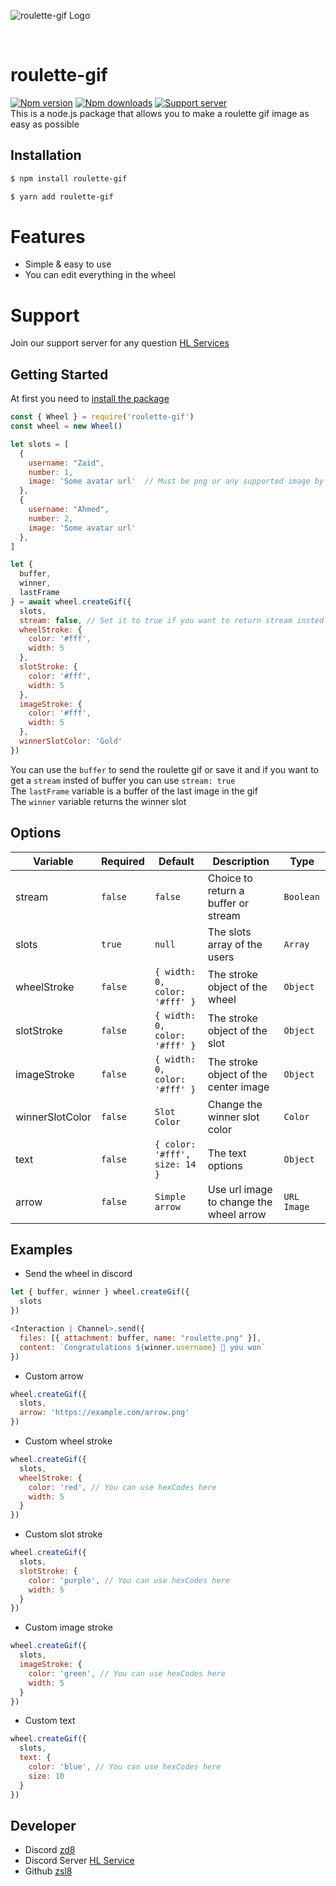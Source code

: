 ![roulette-gif Logo](https://cdn.discordapp.com/attachments/340778753523187722/1165802053247975504/image.png?ex=65482cc5&is=6535b7c5&hm=aab3c2bca3c68f9e0d5797873e6a4c304be5eaa6e0ff8f976af1054e7191c584&)

<br />

# roulette-gif
<a href="https://www.npmjs.com/package/roulette-gif"><img src="https://img.shields.io/npm/v/roulette-gif.svg" alt="Npm version" /></a>
<a href="https://www.npmjs.com/package/roulette-gif"><img src="https://img.shields.io/npm/dt/roulette-gif.svg?maxAge=3600" alt="Npm downloads" /></a>
<a href="https://discord.gg/hSCbm4TKv4"><img src="https://img.shields.io/static/v1?label=Support%20Server&message=HL%20Services&color=867FD4" alt="Support server" /></a>
<br />
This is a node.js package that allows you to make a roulette gif image as easy as possible

## Installation
```sh
$ npm install roulette-gif
```
```sh
$ yarn add roulette-gif
```

# Features

- Simple & easy to use 
- You can edit everything in the wheel

# Support

Join our support server for any question [HL Services](https://discord.gg/hSCbm4TKv4)

## Getting Started

At first you need to [install the package](#installation)

```js
const { Wheel } = require('roulette-gif')
const wheel = new Wheel()

let slots = [
  {
    username: "Zaid",
    number: 1,
    image: 'Some avatar url'  // Must be png or any supported image by canvas
  },
  {
    username: "Ahmed",
    number: 2,
    image: 'Some avatar url'
  },
]

let { 
  buffer, 
  winner, 
  lastFrame 
} = await wheel.createGif({
  slots,
  stream: false, // Set it to true if you want to return stream insted of buffer
  wheelStroke: {
    color: '#fff',
    width: 5
  },
  slotStroke: {
    color: '#fff',
    width: 5
  },
  imageStroke: {
    color: '#fff',
    width: 5
  },
  winnerSlotColor: 'Gold'
})
```
You can use the `buffer` to send the roulette gif or save it and if you want to get a `stream` insted of buffer you can use `stream: true`<br />
The `lastFrame` variable is a buffer of the last image in the gif<br />
The `winner` variable returns the winner slot

## Options

| Variable | Required | Default | Description | Type |
| ------------- | ------------- | ------------- | ------------- | ------------- |
| stream | `false` | `false` | Choice to return a buffer or stream | `Boolean` |
| slots | `true` | `null` | The slots array of the users | `Array` |
| wheelStroke | `false` | `{ width: 0, color: '#fff' }` | The stroke object of the wheel | `Object` |
| slotStroke | `false` | `{ width: 0, color: '#fff' }` | The stroke object of the slot | `Object` |
| imageStroke | `false` | `{ width: 0, color: '#fff' }` | The stroke object of the center image | `Object` |
| winnerSlotColor | `false` | `Slot Color` | Change the winner slot color | `Color` |
| text | `false` | `{ color: '#fff', size: 14 }` | The text options | `Object` |
| arrow | `false` | `Simple arrow` | Use url image to change the wheel arrow | `URL Image` |

## Examples

- Send the wheel in discord
```js
let { buffer, winner } wheel.createGif({ 
  slots
})

<Interaction | Channel>.send({ 
  files: [{ attachment: buffer, name: "roulette.png" }],
  content: `Congratulations ${winner.username} 🎉 you won`
})
```

- Custom arrow
```js
wheel.createGif({
  slots,
  arrow: 'https://example.com/arrow.png'
})
```

- Custom wheel stroke
```js
wheel.createGif({
  slots,
  wheelStroke: {
    color: 'red', // You can use hexCodes here
    width: 5
  }
})
```

- Custom slot stroke
```js
wheel.createGif({
  slots,
  slotStroke: {
    color: 'purple', // You can use hexCodes here
    width: 5
  }
})
```

- Custom image stroke
```js
wheel.createGif({
  slots,
  imageStroke: {
    color: 'green', // You can use hexCodes here
    width: 5
  }
})
```

- Custom text
```js
wheel.createGif({
  slots,
  text: {
    color: 'blue', // You can use hexCodes here
    size: 10
  }
})
```

## Developer
- Discord [zd8](https://discord.com/channels/@me/306656522438443009)
- Discord Server [HL Service](https://discord.gg/hSCbm4TKv4)
- Github [zsl8](https://github.com/Zsl8)